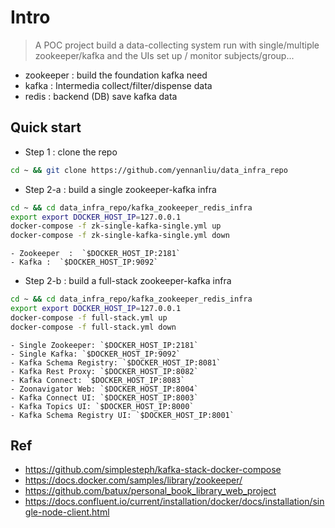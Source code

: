 
# Intro

> A POC project build a data-collecting system run with single/multiple zookeeper/kafka and the UIs set up / monitor subjects/group...

- zookeeper  : build the foundation kafka need 
- kafka :  Intermedia collect/filter/dispense data
- redis  : backend (DB) save kafka data 


## Quick start 


- Step 1 : clone the repo

```bash
cd ~ && git clone https://github.com/yennanliu/data_infra_repo
```
- Step 2-a : build a single zookeeper-kafka infra

```bash
cd ~ && cd data_infra_repo/kafka_zookeeper_redis_infra
export export DOCKER_HOST_IP=127.0.0.1
docker-compose -f zk-single-kafka-single.yml up
docker-compose -f zk-single-kafka-single.yml down

```
	- Zookeeper  :  `$DOCKER_HOST_IP:2181`
	- Kafka :  `$DOCKER_HOST_IP:9092`


- Step 2-b : build a full-stack zookeeper-kafka infra

```bash 
cd ~ && cd data_infra_repo/kafka_zookeeper_redis_infra
export export DOCKER_HOST_IP=127.0.0.1
docker-compose -f full-stack.yml up
docker-compose -f full-stack.yml down

```
	- Single Zookeeper: `$DOCKER_HOST_IP:2181`
	- Single Kafka: `$DOCKER_HOST_IP:9092`
	- Kafka Schema Registry: `$DOCKER_HOST_IP:8081`
	- Kafka Rest Proxy: `$DOCKER_HOST_IP:8082`
	- Kafka Connect: `$DOCKER_HOST_IP:8083`
	- Zoonavigator Web: `$DOCKER_HOST_IP:8004`
	- Kafka Connect UI: `$DOCKER_HOST_IP:8003`
	- Kafka Topics UI: `$DOCKER_HOST_IP:8000`
	- Kafka Schema Registry UI: `$DOCKER_HOST_IP:8001`



## Ref
- https://github.com/simplesteph/kafka-stack-docker-compose
- https://docs.docker.com/samples/library/zookeeper/
- https://github.com/batux/personal_book_library_web_project
- https://docs.confluent.io/current/installation/docker/docs/installation/single-node-client.html







